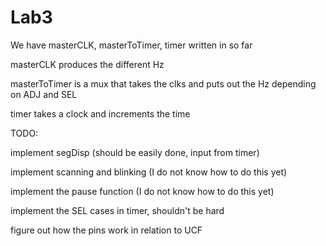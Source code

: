# Lab3

We have masterCLK, masterToTimer, timer written in so far

masterCLK produces the different Hz

masterToTimer is a mux that takes the clks and puts out the Hz depending on ADJ and SEL

timer takes a clock and increments the time

TODO:

implement segDisp (should be easily done, input from timer)

implement scanning and blinking (I do not know how to do this yet)

implement the pause function (I do not know how to do this yet)

implement the SEL cases in timer, shouldn't be hard

figure out how the pins work in relation to UCF
